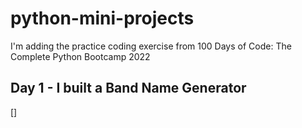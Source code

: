 # python-mini-projects

I'm adding the practice coding exercise from 100 Days of Code: The Complete Python Bootcamp 2022

## Day 1 - I built a Band Name Generator

[]

